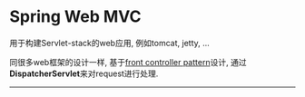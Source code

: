 # Spring Web MVC

用于构建Servlet-stack的web应用, 例如tomcat, jetty, ...

同很多web框架的设计一样, 基于[front controller pattern][]设计,
通过**DispatcherServlet**来对request进行处理.




---
[Web on Servlet Stack]: https://docs.spring.io/spring-framework/docs/current/spring-framework-reference/web.html
[front controller pattern]: https://en.wikipedia.org/wiki/Front_controller
